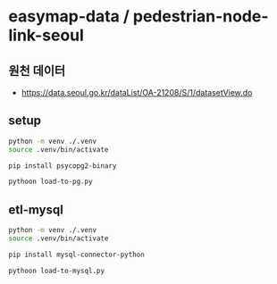 # easymap-data / pedestrian-node-link-seoul

## 원천 데이터
- https://data.seoul.go.kr/dataList/OA-21208/S/1/datasetView.do


## setup

```bash
python -m venv ./.venv
source .venv/bin/activate

pip install psycopg2-binary

pythoon load-to-pg.py
```


## etl-mysql

```bash
python -m venv ./.venv
source .venv/bin/activate

pip install mysql-connector-python

pythoon load-to-mysql.py
```
